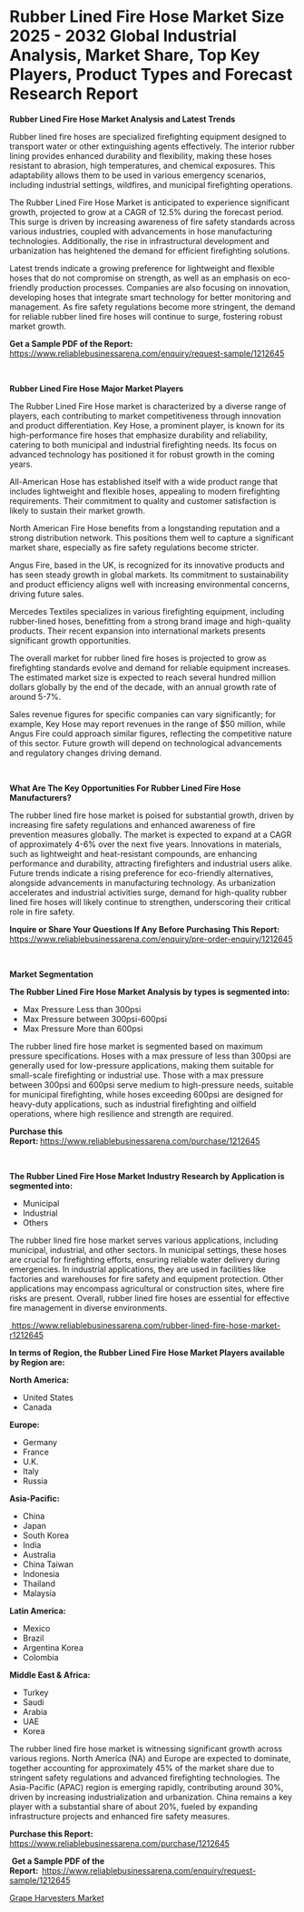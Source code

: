<p><h1>Rubber Lined Fire Hose Market Size 2025 - 2032 Global Industrial Analysis, Market Share, Top Key Players, Product Types and Forecast Research Report</h1></p><p><strong>Rubber Lined Fire Hose Market Analysis and Latest Trends</strong></p>
<p><p>Rubber lined fire hoses are specialized firefighting equipment designed to transport water or other extinguishing agents effectively. The interior rubber lining provides enhanced durability and flexibility, making these hoses resistant to abrasion, high temperatures, and chemical exposures. This adaptability allows them to be used in various emergency scenarios, including industrial settings, wildfires, and municipal firefighting operations.</p><p>The Rubber Lined Fire Hose Market is anticipated to experience significant growth, projected to grow at a CAGR of 12.5% during the forecast period. This surge is driven by increasing awareness of fire safety standards across various industries, coupled with advancements in hose manufacturing technologies. Additionally, the rise in infrastructural development and urbanization has heightened the demand for efficient firefighting solutions. </p><p>Latest trends indicate a growing preference for lightweight and flexible hoses that do not compromise on strength, as well as an emphasis on eco-friendly production processes. Companies are also focusing on innovation, developing hoses that integrate smart technology for better monitoring and management. As fire safety regulations become more stringent, the demand for reliable rubber lined fire hoses will continue to surge, fostering robust market growth.</p></p>
<p><strong>Get a Sample PDF of the Report:&nbsp;</strong> <a href="https://www.reliablebusinessarena.com/enquiry/request-sample/1212645?utm_campaign=3173&utm_medium=2&utm_source=Github&utm_content=ia&utm_term=24032025&utm_id=rubber-lined-fire-hose">https://www.reliablebusinessarena.com/enquiry/request-sample/1212645</a></p>
<p>&nbsp;</p>
<p><strong>Rubber Lined Fire Hose Major Market Players</strong></p>
<p><p>The Rubber Lined Fire Hose market is characterized by a diverse range of players, each contributing to market competitiveness through innovation and product differentiation. Key Hose, a prominent player, is known for its high-performance fire hoses that emphasize durability and reliability, catering to both municipal and industrial firefighting needs. Its focus on advanced technology has positioned it for robust growth in the coming years.</p><p>All-American Hose has established itself with a wide product range that includes lightweight and flexible hoses, appealing to modern firefighting requirements. Their commitment to quality and customer satisfaction is likely to sustain their market growth.</p><p>North American Fire Hose benefits from a longstanding reputation and a strong distribution network. This positions them well to capture a significant market share, especially as fire safety regulations become stricter.</p><p>Angus Fire, based in the UK, is recognized for its innovative products and has seen steady growth in global markets. Its commitment to sustainability and product efficiency aligns well with increasing environmental concerns, driving future sales.</p><p>Mercedes Textiles specializes in various firefighting equipment, including rubber-lined hoses, benefitting from a strong brand image and high-quality products. Their recent expansion into international markets presents significant growth opportunities.</p><p>The overall market for rubber lined fire hoses is projected to grow as firefighting standards evolve and demand for reliable equipment increases. The estimated market size is expected to reach several hundred million dollars globally by the end of the decade, with an annual growth rate of around 5-7%.</p><p>Sales revenue figures for specific companies can vary significantly; for example, Key Hose may report revenues in the range of $50 million, while Angus Fire could approach similar figures, reflecting the competitive nature of this sector. Future growth will depend on technological advancements and regulatory changes driving demand.</p></p>
<p>&nbsp;</p>
<p><strong>What Are The Key Opportunities For Rubber Lined Fire Hose Manufacturers?</strong></p>
<p><p>The rubber lined fire hose market is poised for substantial growth, driven by increasing fire safety regulations and enhanced awareness of fire prevention measures globally. The market is expected to expand at a CAGR of approximately 4-6% over the next five years. Innovations in materials, such as lightweight and heat-resistant compounds, are enhancing performance and durability, attracting firefighters and industrial users alike. Future trends indicate a rising preference for eco-friendly alternatives, alongside advancements in manufacturing technology. As urbanization accelerates and industrial activities surge, demand for high-quality rubber lined fire hoses will likely continue to strengthen, underscoring their critical role in fire safety.</p></p>
<p><strong>Inquire or Share Your Questions If Any Before Purchasing This Report:</strong> <a href="https://www.reliablebusinessarena.com/enquiry/pre-order-enquiry/1212645?utm_campaign=3173&utm_medium=2&utm_source=Github&utm_content=ia&utm_term=24032025&utm_id=rubber-lined-fire-hose">https://www.reliablebusinessarena.com/enquiry/pre-order-enquiry/1212645</a></p>
<p>&nbsp;</p>
<p><strong>Market Segmentation</strong></p>
<p><strong>The Rubber Lined Fire Hose Market Analysis by types is segmented into:</strong></p>
<p><ul><li>Max Pressure Less than 300psi</li><li>Max Pressure between 300psi-600psi</li><li>Max Pressure More than 600psi</li></ul></p>
<p><p>The rubber lined fire hose market is segmented based on maximum pressure specifications. Hoses with a max pressure of less than 300psi are generally used for low-pressure applications, making them suitable for small-scale firefighting or industrial use. Those with a max pressure between 300psi and 600psi serve medium to high-pressure needs, suitable for municipal firefighting, while hoses exceeding 600psi are designed for heavy-duty applications, such as industrial firefighting and oilfield operations, where high resilience and strength are required.</p></p>
<p><strong>Purchase this Report:&nbsp;</strong><a href="https://www.reliablebusinessarena.com/purchase/1212645?utm_campaign=3173&utm_medium=2&utm_source=Github&utm_content=ia&utm_term=24032025&utm_id=rubber-lined-fire-hose">https://www.reliablebusinessarena.com/purchase/1212645</a></p>
<p>&nbsp;</p>
<p><strong>The Rubber Lined Fire Hose Market Industry Research by Application is segmented into:</strong></p>
<p><ul><li>Municipal</li><li>Industrial</li><li>Others</li></ul></p>
<p><p>The rubber lined fire hose market serves various applications, including municipal, industrial, and other sectors. In municipal settings, these hoses are crucial for firefighting efforts, ensuring reliable water delivery during emergencies. In industrial applications, they are used in facilities like factories and warehouses for fire safety and equipment protection. Other applications may encompass agricultural or construction sites, where fire risks are present. Overall, rubber lined fire hoses are essential for effective fire management in diverse environments.</p></p>
<p><a href="https://www.reliablebusinessarena.com/rubber-lined-fire-hose-market-r1212645?utm_campaign=3173&utm_medium=2&utm_source=Github&utm_content=ia&utm_term=24032025&utm_id=rubber-lined-fire-hose">&nbsp;https://www.reliablebusinessarena.com/rubber-lined-fire-hose-market-r1212645</a></p>
<p><strong>In terms of Region, the Rubber Lined Fire Hose Market Players available by Region are:</strong></p>
<p>
    <p> <strong> North America: </strong>
        <ul>
            <li>United States</li>
            <li>Canada</li>
        </ul>
        </p> 
    <p> <strong> Europe: </strong>
        <ul>
            <li>Germany</li>
            <li>France</li>
            <li>U.K.</li>
            <li>Italy</li>
            <li>Russia</li>
        </ul>
        </p> 
    <p> <strong> Asia-Pacific: </strong>
        <ul>
            <li>China</li>
            <li>Japan</li>
            <li>South Korea</li>
            <li>India</li>
            <li>Australia</li>
            <li>China Taiwan</li>
            <li>Indonesia</li>
            <li>Thailand</li>
            <li>Malaysia</li>
        </ul>
        </p> 
    <p> <strong> Latin America: </strong>
        <ul>
            <li>Mexico</li>
            <li>Brazil</li>
            <li>Argentina Korea</li>
            <li>Colombia</li>
        </ul>
        </p> 
    <p> <strong> Middle East & Africa: </strong>
        <ul>
            <li>Turkey</li>
            <li>Saudi</li>
            <li>Arabia</li>
            <li>UAE</li>
            <li>Korea</li>
        </ul>
    </p>
    </p>
<p><p>The rubber lined fire hose market is witnessing significant growth across various regions. North America (NA) and Europe are expected to dominate, together accounting for approximately 45% of the market share due to stringent safety regulations and advanced firefighting technologies. The Asia-Pacific (APAC) region is emerging rapidly, contributing around 30%, driven by increasing industrialization and urbanization. China remains a key player with a substantial share of about 20%, fueled by expanding infrastructure projects and enhanced fire safety measures.</p></p>
<p><strong>Purchase this Report: </strong><a href="https://www.reliablebusinessarena.com/purchase/1212645?utm_campaign=3173&utm_medium=2&utm_source=Github&utm_content=ia&utm_term=24032025&utm_id=rubber-lined-fire-hose">https://www.reliablebusinessarena.com/purchase/1212645</a></p>
<p>&nbsp;<strong>Get a Sample PDF of the Report:&nbsp;&nbsp;</strong><a href="https://www.reliablebusinessarena.com/enquiry/request-sample/1212645?utm_campaign=3173&utm_medium=2&utm_source=Github&utm_content=ia&utm_term=24032025&utm_id=rubber-lined-fire-hose">https://www.reliablebusinessarena.com/enquiry/request-sample/1212645</a></p>
<p><strong></strong></p>
<p><p><a href="https://github.com/lontohhikma/Market-Research-Report-List-1/blob/main/grape-harvesters-market.md?utm_campaign=3173&utm_medium=2&utm_source=Github&utm_content=ia&utm_term=24032025&utm_id=rubber-lined-fire-hose">Grape Harvesters Market</a></p></p>